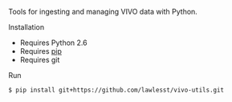 Tools for ingesting and managing VIVO data with Python.

Installation

* Requires Python 2.6
* Requires [pip](https://pypi.python.org/pypi/pip)
* Requires git

Run
~~~
$ pip install git+https://github.com/lawlesst/vivo-utils.git
~~~
